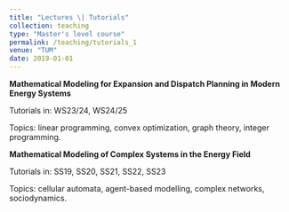 ```yaml
---
title: "Lectures \| Tutorials"
collection: teaching
type: "Master's level course"
permalink: /teaching/tutorials_1
venue: "TUM"
date: 2019-01-01
---
```


**Mathematical Modeling for Expansion and Dispatch Planning in Modern Energy Systems**

Tutorials in: WS23/24, WS24/25

Topics: linear programming, convex optimization, graph theory, integer programming.

**Mathematical Modeling of Complex Systems in the Energy Field**

Tutorials in: SS19, SS20, SS21, SS22, SS23

Topics: cellular automata, agent-based modelling, complex networks, sociodynamics.

